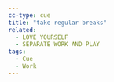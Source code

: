 ```yaml
---
cc-type: cue
title: "take regular breaks"
related:
  - LOVE YOURSELF
  - SEPARATE WORK AND PLAY
tags:
  - Cue
  - Work
---
```


